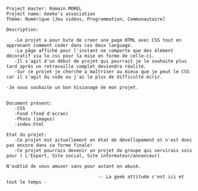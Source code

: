     Project master: Romain MOREL
    Project name: Geeko's association
    Thème: Numérique [Jeu vidéos, Programmation, Communautaire]

    Description:
     
       -Le projet a pour bute de creer une page HTML avec CSS tout en apprenant comment coder dans ces deux language.
       -La pâge affiché pour l'instant ne comporte que des élément décoratif via le css pour la mise en forme de celle-ci.
       -Il s'agit d'un début de projet qui pourrait je le souhaite plus tard après un retravaille complet deviendra réalité.
       -Sur ce projet je cherche a maîtriser au mieux que je peut le CSS car il s'agit du code ou j'ai le plus de difficulté écrir.
      
    -Je vous souhaite un bon Visionage de mon projet.


    Document présent:
       -CSS
       -Fond (fond d'écran)
       -Photo (images)
       -index.html
      
    Etat du projet:
       -Ce projet est actuellement en état de dévellopement et n'est donc pas encore dans sa forme finale!
       -Ce projet pourrais devenir un projet de groupe qui servirais sois pour ( L'Esport, Site social, Site informateur/annonceur)

    N'oublié de vous amuser sans pour autant en abusé.

                                      -- La geek attitude c'est ici et tout le temps -
